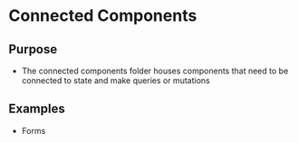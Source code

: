# Connected Components
## Purpose
- The connected components folder houses components that need to be connected to state
and make queries or mutations

## Examples
 - Forms
